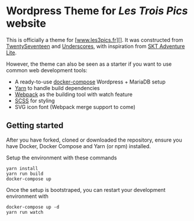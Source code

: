 # Wordpress Theme for *Les Trois Pics* website

This is officially a theme for [www.les3pics.fr][]. It was constructed from [TwentySeventeen][] and [Underscores][], with inspiration from [SKT Adventure Lite][].

However, the theme can also be seen as a starter if you want to use common web development tools:
 - A ready-to-use [docker-compose][] Wordpress + MariaDB setup
 - [Yarn][] to handle build dependencies
 - [Webpack][] as the building tool with watch feature
 - [SCSS][] for styling
 - SVG icon font (Webpack merge support to come)

 [www.les3pics.fr]: https://www.les3pics.fr
 [TwentySeventeen]: https://wordpress.org/themes/twentyseventeen/
 [Underscores]: https://underscores.me/
 [SKT Adventure Lite]: https://www.sktthemes.net/shop/free-travel-blog-wordpress-theme/
 [docker-compose]: https://www.docker.com/
 [yarn]: https://yarnpkg.com/
 [Webpack]: https://webpack.js.org/
 [SCSS]: https://sass-lang.com/

## Getting started

After you have forked, cloned or downloaded the repository, ensure you have Docker, Docker Compose and Yarn (or npm) installed.

Setup the environment with these commands

    yarn install
    yarn run build
    docker-compose up

Once the setup is bootstraped, you can restart your development environment with

    docker-compose up -d
    yarn run watch
